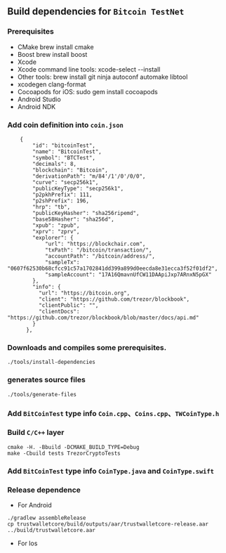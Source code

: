 ## Build dependencies for `Bitcoin TestNet` 

### Prerequisites

* CMake brew install cmake
* Boost brew install boost
* Xcode
* Xcode command line tools: xcode-select --install
* Other tools: brew install git ninja autoconf automake libtool
* xcodegen clang-format
* Cocoapods for iOS: sudo gem install cocoapods
* Android Studio
* Android NDK

### Add coin definition into `coin.json` 
```
    {
        "id": "bitcoinTest",
        "name": "BitcoinTest",
        "symbol": "BTCTest",
        "decimals": 8,
        "blockchain": "Bitcoin",
        "derivationPath": "m/84'/1'/0'/0/0",
        "curve": "secp256k1",
        "publicKeyType": "secp256k1",
        "p2pkhPrefix": 111,
        "p2shPrefix": 196,
        "hrp": "tb",
        "publicKeyHasher": "sha256ripemd",
        "base58Hasher": "sha256d",
        "xpub": "zpub",
        "xprv": "zprv",
        "explorer": {
            "url": "https://blockchair.com",
            "txPath": "/bitcoin/transaction/",
            "accountPath": "/bitcoin/address/",
            "sampleTx": "0607f62530b68cfcc91c57a1702841dd399a899d0eecda8e31ecca3f52f01df2",
            "sampleAccount": "17A16QmavnUfCW11DAApiJxp7ARnxN5pGX"
        }, 
        "info": {
          "url": "https://bitcoin.org",
          "client": "https://github.com/trezor/blockbook",
          "clientPublic": "",
          "clientDocs": "https://github.com/trezor/blockbook/blob/master/docs/api.md"
        }
      },

```

### Downloads and compiles some prerequisites.
```
./tools/install-dependencies

```

### generates source files
```
./tools/generate-files

```
### Add `BitCoinTest` type info `Coin.cpp`、`Coins.cpp`、`TWCoinType.h`

### Build `C/C++` layer 
```
cmake -H. -Bbuild -DCMAKE_BUILD_TYPE=Debug
make -Cbuild tests TrezorCryptoTests
```
### Add `BitCoinTest` type info `CoinType.java` and `CoinType.swift`

### Release dependence

* For Android  
```
./gradlew assembleRelease
cp trustwalletcore/build/outputs/aar/trustwalletcore-release.aar ../build/trustwalletcore.aar
```
* For Ios





